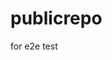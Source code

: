 # publicrepo
for e2e test































































































































































































































































































































































































































































































































































































































































































































































































































































































































































































































































































































































































































































































































































































































































































































































































































































































































































































































































































































































































































































































































































































































































































































































































































































































































































































































































































































































































































































































































































































































